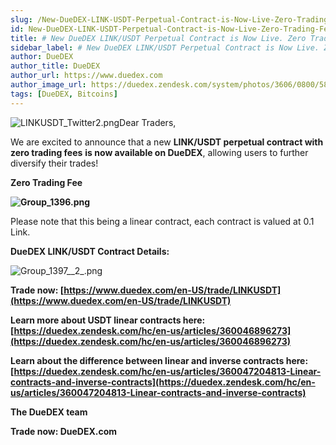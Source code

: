 ```yaml
---
slug: /New-DueDEX-LINK-USDT-Perpetual-Contract-is-Now-Live-Zero-Trading-Fees-Attached
id: New-DueDEX-LINK-USDT-Perpetual-Contract-is-Now-Live-Zero-Trading-Fees-Attached
title: # New DueDEX LINK/USDT Perpetual Contract is Now Live. Zero Trading Fees Attached!
sidebar_label: # New DueDEX LINK/USDT Perpetual Contract is Now Live. Zero Trading Fees Attached!
author: DueDEX
author_title: DueDEX
author_url: https://www.duedex.com
author_image_url: https://duedex.zendesk.com/system/photos/3606/0800/5893/twitter4.png
tags: [DueDEX, Bitcoins]
---
```



![LINKUSDT_Twitter2.png](https://duedex.zendesk.com/hc/article_attachments/360091736073/LINKUSDT_Twitter2.png)Dear Traders,

We are excited to announce that a new  **LINK/USDT perpetual contract with**  **zero trading fees**  **is now available on DueDEX**, allowing users to further diversify their trades!

**Zero Trading Fee**

**![Group_1396.png](https://duedex.zendesk.com/hc/article_attachments/360089577354/Group_1396.png)**

Please note that this being a linear contract, each contract is valued at 0.1 Link.

**DueDEX LINK/USDT Contract Details:**

![Group_1397__2_.png](https://duedex.zendesk.com/hc/article_attachments/360089579234/Group_1397__2_.png)

**Trade now:  [https://www.duedex.com/en-US/trade/LINKUSDT](https://www.duedex.com/en-US/trade/LINKUSDT)**

**Learn more about USDT linear contracts here: [https://duedex.zendesk.com/hc/en-us/articles/360046896273](https://duedex.zendesk.com/hc/en-us/articles/360046896273)**

**Learn about the difference between linear and inverse contracts here:  [https://duedex.zendesk.com/hc/en-us/articles/360047204813-Linear-contracts-and-inverse-contracts](https://duedex.zendesk.com/hc/en-us/articles/360047204813-Linear-contracts-and-inverse-contracts)**

**The DueDEX team**

**Trade now: DueDEX.com**